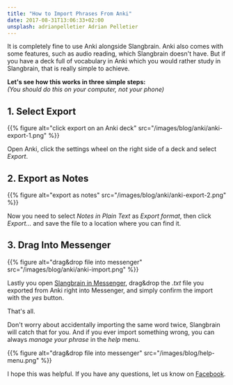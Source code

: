 ```yaml
---
title: "How to Import Phrases From Anki"
date: 2017-08-31T13:06:33+02:00
unsplash: adrianpelletier Adrian Pelletier
---
```


It is completely fine to use Anki alongside Slangbrain.
Anki also comes with some features, such as audio reading, which Slangbrain doesn't have.
But if you have a deck full of vocabulary in Anki which you would rather study in Slangbrain, that is really simple to achieve.

**Let's see how this works in three simple steps:**
<br>
*(You should do this on your computer, not your phone)*

## 1. Select Export

{{% figure alt="click export on an Anki deck" src="/images/blog/anki/anki-export-1.png" %}}

Open Anki, click the settings wheel on the right side of a deck and select *Export*.

## 2. Export as Notes

{{% figure alt="export as notes" src="/images/blog/anki/anki-export-2.png" %}}

Now you need to select *Notes in Plain Text* as *Export format*, then click *Export…* and save the file to a location where you can find it.

## 3. Drag Into Messenger

{{% figure alt="drag&drop file into messenger" src="/images/blog/anki/anki-import.png" %}}

Lastly you open [Slangbrain in Messenger](https://www.messenger.com/t/slangbrain), drag&drop the *.txt* file you exported from Anki right into Messenger, and simply confirm the import with the *yes* button.


That's all.

Don't worry about accidentally importing the same word twice, Slangbrain will catch that for you.
And if you ever import something wrong, you can always *manage your phrase* in the *help* menu.

{{% figure alt="drag&drop file into messenger" src="/images/blog/help-menu.png" %}}


I hope this was helpful. If you have any questions, let us know on [Facebook](https://www.facebook.com/slangbrain/).
